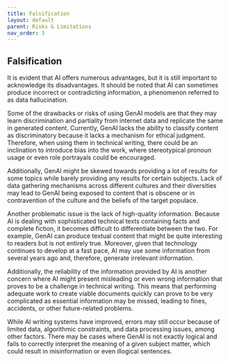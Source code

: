 ```yaml
---
title: Falsification
layout: default
parent: Risks & Limitations
nav_order: 3
---
```


## **Falsification** ##

It is evident that AI offers numerous advantages, but it is still important to acknowledge its disadvantages. It should be noted that AI can sometimes produce incorrect or contradicting information, a phenomenon referred to as data hallucination. 

Some of the drawbacks or risks of using GenAI models are that they may learn discrimination and partiality from internet data and replicate the same in generated content. Currently, GenAI lacks the ability to classify content as discriminatory because it lacks a mechanism for ethical judgment. Therefore, when using them in technical writing, there could be an inclination to introduce bias into the work, where stereotypical pronoun usage or even role portrayals could be encouraged.

Additionally, GenAI might be skewed towards providing a lot of results for some topics while barely providing any results for certain subjects. Lack of data gathering mechanisms across different cultures and their diversities may lead to GenAI being exposed to content that is obscene or in contravention of the culture and the beliefs of the target populace.

Another problematic issue is the lack of high-quality information. Because AI is dealing with sophisticated technical texts containing facts and complete fiction, it becomes difficult to differentiate between the two. For example, GenAI can produce textual content that might be quite interesting to readers but is not entirely true. Moreover, given that technology continues to develop at a fast pace, AI may use some information from several years ago and, therefore, generate irrelevant information.

Additionally, the reliability of the information provided by AI is another concern where AI might present misleading or even wrong information that proves to be a challenge in technical writing. This means that performing adequate work to create viable documents quickly can prove to be very complicated as essential information may be missed, leading to fines, accidents, or other future-related problems.

While AI writing systems have improved, errors may still occur because of limited data, algorithmic constraints, and data processing issues, among other factors. There may be cases where GenAI is not exactly logical and fails to correctly interpret the meaning of a given subject matter, which could result in misinformation or even illogical sentences.
